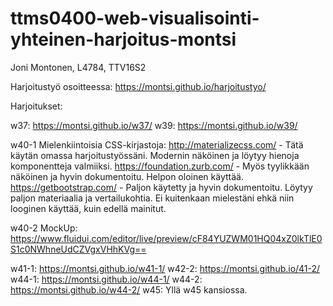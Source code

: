 # ttms0400-web-visualisointi-yhteinen-harjoitus-montsi

Joni Montonen, L4784, TTV16S2

Harjoitustyö osoitteessa: https://montsi.github.io/harjoitustyo/

Harjoitukset: 

w37: https://montsi.github.io/w37/
w39: https://montsi.github.io/w39/

w40-1 Mielenkiintoisia CSS-kirjastoja:
http://materializecss.com/ - Tätä käytän omassa harjoitustyössäni. Modernin näköinen ja löytyy hienoja komponentteja valmiiksi.
https://foundation.zurb.com/ - Myös tyylikkään näköinen ja hyvin dokumentoitu. Helpon oloinen käyttää.
https://getbootstrap.com/ - Paljon käytetty ja hyvin dokumentoitu. Löytyy paljon materiaalia ja vertailukohtia. Ei kuitenkaan mielestäni ehkä niin looginen käyttää, kuin edellä mainitut.

w40-2 MockUp: https://www.fluidui.com/editor/live/preview/cF84YUZWM01HQ04xZ0lkTlE0S1c0NWhneUdCZVgxVHhKVg==

w41-1: https://montsi.github.io/w41-1/
w42-2: https://montsi.github.io/41-2/
w44-1: https://montsi.github.io/w44-1/
w44-2: https://montsi.github.io/w44-2/
w45: Yllä w45 kansiossa.


